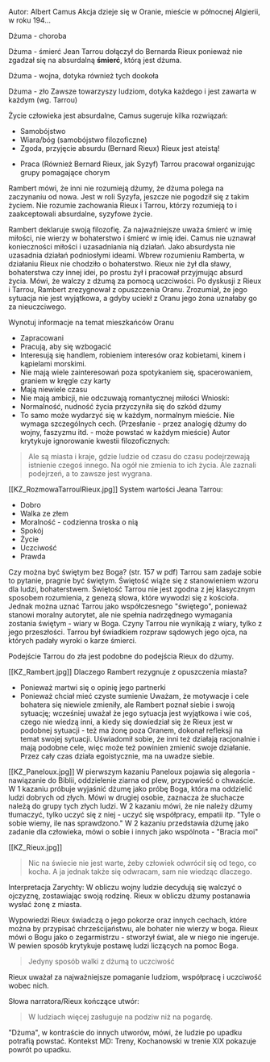 Autor: Albert Camus
Akcja dzieje się w Oranie, mieście w północnej Algierii, w roku 194...

Dżuma - choroba

Dżuma - śmierć
Jean Tarrou dołączył do Bernarda Rieux ponieważ nie zgadzał się na absurdalną **śmierć**, którą jest dżuma.

Dżuma - wojna, dotyka również tych dookoła

Dżuma - zło
Zawsze towarzyszy ludziom, dotyka każdego i jest zawarta w każdym (wg. Tarrou)

Życie człowieka jest absurdalne, Camus sugeruje kilka rozwiązań:
- Samobójstwo
- Wiara/bóg (samobójstwo filozoficzne)
- Zgoda, przyjęcie absurdu (Bernard Rieux)
Rieux jest ateistą!
+ Praca (Również Bernard Rieux, jak Syzyf)
Tarrou pracował organizując grupy pomagające chorym

Rambert mówi, że inni nie rozumieją dżumy, że dżuma polega na zaczynaniu od nowa. Jest w roli Syzyfa, jeszcze nie pogodził się z takim życiem. Nie rozumie zachowania Rieux i Tarrou, którzy rozumieją to i zaakceptowali absurdalne, syzyfowe życie.

Rambert deklaruje swoją filozofię. Za najważniejsze uważa śmierć w imię miłości, nie wierzy w bohaterstwo i śmierć w imię idei.
	Camus nie uznawał konieczności miłości i uzasadniania nią działań. Jako absurdysta nie uzasadnia działań podniosłymi ideami.
Wbrew rozumieniu Ramberta, w działaniu Rieux nie chodziło o bohaterstwo. Rieux nie żył dla sławy, bohaterstwa czy innej idei, po prostu żył i pracował przyjmując absurd życia. Mówi, że walczy z dżumą za pomocą uczciwości.
Po dyskusji z Rieux i Tarrou, Rambert zrezygnował z opuszczenia Oranu. Zrozumiał, że jego sytuacja nie jest wyjątkowa, a gdyby uciekł z Oranu jego żona uznałaby go za nieuczciwego.

Wynotuj informacje na temat mieszkańców Oranu
- Zapracowani
- Pracują, aby się wzbogacić
- Interesują się handlem, robieniem interesów oraz kobietami, kinem i kąpielami morskimi.
- Nie mają wiele zainteresowań poza spotykaniem się, spacerowaniem, graniem w kręgle czy karty
- Mają niewiele czasu
- Nie mają ambicji, nie odczuwają romantycznej miłości
Wnioski:
- Normalność, nudność życia przyczyniła się do szkód dżumy
- To samo może wydarzyć się w każdym, normalnym mieście. Nie wymaga szczególnych cech.
(Przesłanie - przez analogię dżumy do wojny, faszyzmu itd. - może powstać w każdym mieście)
Autor krytykuje ignorowanie kwestii filozoficznych:
> Ale są miasta i kraje, gdzie ludzie od czasu do czasu podejrzewają istnienie czegoś innego. Na ogół nie zmienia to ich życia. Ale zaznali podejrzeń, a to zawsze jest wygrana.

[[KZ_RozmowaTarrouIRieux.jpg]]
System wartości Jeana Tarrou:
- Dobro
- Walka ze złem
- Moralność - codzienna troska o nią
- Spokój
- Życie
- Uczciwość
- Prawda

Czy można być świętym bez Boga? (str. 157 w pdf)
Tarrou sam zadaje sobie to pytanie, pragnie być świętym.
Świętość wiąże się z stanowieniem wzoru dla ludzi, bohaterstwem.
Świętość Tarrou nie jest zgodna z jej klasycznym sposobem rozumienia, z genezą słowa, które wywodzi się z kościoła. Jednak można uznać Tarrou jako współczesnego "świętego", ponieważ stanowi moralny autorytet, ale nie spełnia nadrzędnego wymagania zostania świętym - wiary w Boga.
Czyny Tarrou nie wynikają z wiary, tylko z jego przeszłości. Tarrou był świadkiem rozpraw sądowych jego ojca, na których padały wyroki o karze śmierci.

Podejście Tarrou do zła jest podobne do podejścia Rieux do dżumy.


[[KZ_Rambert.jpg]]
Dlaczego Rambert rezygnuje z opuszczenia miasta?
- Ponieważ martwi się o opinię jego partnerki
- Ponieważ chciał mieć czyste sumienie
Uważam, że motywacje i cele bohatera się niewiele zmieniły, ale Rambert poznał siebie i swoją sytuację; wcześniej uważał że jego sytuacja jest wyjątkowa i wie coś, czego nie wiedzą inni, a kiedy się dowiedział się że Rieux jest w podobnej sytuacji - też ma żonę poza Oranem, dokonał refleksji na temat swojej sytuacji. Uświadomił sobie, że inni też działają racjonalnie i mają podobne cele, więc może też powinien zmienić swoje działanie. Przez cały czas działa egoistycznie, ma na uwadze siebie.

[[KZ_Paneloux.jpg]]
W pierwszym kazaniu Paneloux pojawia się alegoria - nawiązanie do Biblii, oddzielenie ziarna od plew, przypowieść o chwaście.
W 1 kazaniu próbuje wyjaśnić dżumę jako próbę Boga, która ma oddzielić ludzi dobrych od złych. Mówi w drugiej osobie, zaznacza że słuchacze należą do grupy tych złych ludzi.
W 2 kazaniu mówi, że nie należy dżumy tłumaczyć, tylko uczyć się z niej - uczyć się współpracy, empatii itp. "Tyle o sobie wiemy, ile nas sprawdzono."
W 2 kazaniu przedstawia dżumę jako zadanie dla człowieka, mówi o sobie i innych jako wspólnota - "Bracia moi"

[[KZ_Rieux.jpg]]
> Nic na świecie nie jest warte, żeby człowiek odwrócił się od tego, co kocha. A ja jednak także się odwracam, sam nie wiedząc dlaczego.

Interpretacja Zarychty: W obliczu wojny ludzie decydują się walczyć o ojczyznę, zostawiając swoją rodzinę. Rieux w obliczu dżumy postanawia wysłać żonę z miasta.

Wypowiedzi Rieux świadczą o jego pokorze oraz innych cechach, które można by przypisać chrześcijaństwu, ale bohater nie wierzy w boga.
Rieux mówi o Bogu jako o zegarmistrzu - stworzył świat, ale w niego nie ingeruje. W pewien sposób krytykuje postawę ludzi liczących na pomoc Boga.
> Jedyny sposób walki z dżumą to uczciwość

Rieux uważał za najważniejsze pomaganie ludziom, współpracę i uczciwość wobec nich.

Słowa narratora/Rieux kończące utwór:
> W ludziach więcej zasługuje na podziw niż na pogardę.

"Dżuma", w kontraście do innych utworów, mówi, że ludzie po upadku potrafią powstać.
Kontekst MD: Treny, Kochanowski w trenie XIX pokazuje powrót po upadku.